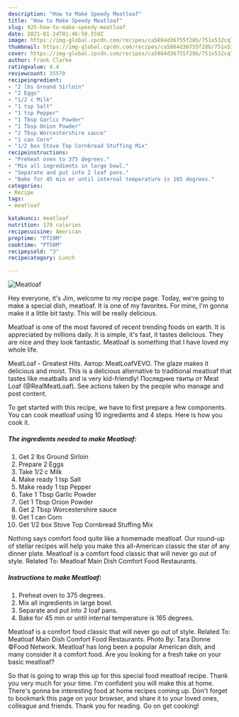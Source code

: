 ```yaml
---
description: "How to Make Speedy Meatloaf"
title: "How to Make Speedy Meatloaf"
slug: 925-how-to-make-speedy-meatloaf
date: 2021-01-24T01:46:50.559Z
image: https://img-global.cpcdn.com/recipes/ca5864d36755f28b/751x532cq70/meatloaf-recipe-main-photo.jpg
thumbnail: https://img-global.cpcdn.com/recipes/ca5864d36755f28b/751x532cq70/meatloaf-recipe-main-photo.jpg
cover: https://img-global.cpcdn.com/recipes/ca5864d36755f28b/751x532cq70/meatloaf-recipe-main-photo.jpg
author: Frank Clarke
ratingvalue: 4.4
reviewcount: 35570
recipeingredient:
- "2 lbs Ground Sirloin"
- "2 Eggs"
- "1/2 c Milk"
- "1 tsp Salt"
- "1 tsp Pepper"
- "1 Tbsp Garlic Powder"
- "1 Tbsp Onion Powder"
- "2 Tbsp Worcestershire sauce"
- "1 can Corn"
- "1/2 box Stove Top Cornbread Stuffing Mix"
recipeinstructions:
- "Preheat oven to 375 degrees."
- "Mix all ingredients in large bowl."
- "Separate and put into 2 loaf pans."
- "Bake for 45 min or until internal temperature is 165 degrees."
categories:
- Recipe
tags:
- meatloaf

katakunci: meatloaf 
nutrition: 170 calories
recipecuisine: American
preptime: "PT19M"
cooktime: "PT58M"
recipeyield: "3"
recipecategory: Lunch

---
```



![Meatloaf](https://img-global.cpcdn.com/recipes/ca5864d36755f28b/751x532cq70/meatloaf-recipe-main-photo.jpg)

Hey everyone, it's Jim, welcome to my recipe page. Today, we're going to make a special dish, meatloaf. It is one of my favorites. For mine, I'm gonna make it a little bit tasty. This will be really delicious.

Meatloaf is one of the most favored of recent trending foods on earth. It is appreciated by millions daily. It is simple, it's fast, it tastes delicious. They are nice and they look fantastic. Meatloaf is something that I have loved my whole life.

MeatLoaf - Greatest Hits. Автор: MeatLoafVEVO. The glaze makes it delicious and moist. This is a delicious alternative to traditional meatloaf that tastes like meatballs and is very kid-friendly! Последние твиты от Meat Loaf (@RealMeatLoaf). See actions taken by the people who manage and post content.


To get started with this recipe, we have to first prepare a few components. You can cook meatloaf using 10 ingredients and 4 steps. Here is how you cook it.

<!--inarticleads1-->

##### The ingredients needed to make Meatloaf:

1. Get 2 lbs Ground Sirloin
1. Prepare 2 Eggs
1. Take 1/2 c Milk
1. Make ready 1 tsp Salt
1. Make ready 1 tsp Pepper
1. Take 1 Tbsp Garlic Powder
1. Get 1 Tbsp Onion Powder
1. Get 2 Tbsp Worcestershire sauce
1. Get 1 can Corn
1. Get 1/2 box Stove Top Cornbread Stuffing Mix


Nothing says comfort food quite like a homemade meatloaf. Our round-up of stellar recipes will help you make this all-American classic the star of any dinner plate. Meatloaf is a comfort food classic that will never go out of style. Related To: Meatloaf Main Dish Comfort Food Restaurants. 

<!--inarticleads2-->

##### Instructions to make Meatloaf:

1. Preheat oven to 375 degrees.
1. Mix all ingredients in large bowl.
1. Separate and put into 2 loaf pans.
1. Bake for 45 min or until internal temperature is 165 degrees.


Meatloaf is a comfort food classic that will never go out of style. Related To: Meatloaf Main Dish Comfort Food Restaurants. Photo By: Tara Donne ©Food Network. Meatloaf has long been a popular American dish, and many consider it a comfort food. Are you looking for a fresh take on your basic meatloaf? 

So that is going to wrap this up for this special food meatloaf recipe. Thank you very much for your time. I'm confident you will make this at home. There's gonna be interesting food at home recipes coming up. Don't forget to bookmark this page on your browser, and share it to your loved ones, colleague and friends. Thank you for reading. Go on get cooking!
